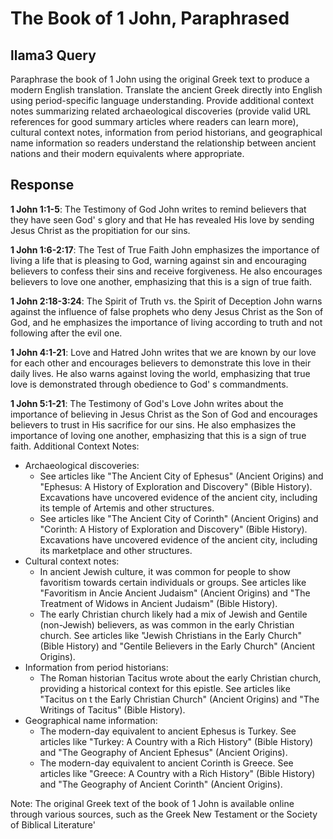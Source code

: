 # The Book of 1 John, Paraphrased

## llama3 Query

Paraphrase the book of 1 John using the original Greek text to produce a modern English translation. Translate the ancient Greek directly into English using period-specific language understanding. Provide additional context notes summarizing related archaeological discoveries (provide valid URL references for good summary articles where readers can learn more), cultural context notes, information from period historians, and geographical name information so readers understand the relationship between ancient nations and their modern equivalents where appropriate.

## Response

**1 John 1:1-5**: The Testimony of God
John writes to remind believers that they have seen God' s glory and that He has revealed His love by sending Jesus Christ as the propitiation for our sins.

**1 John 1:6-2:17**: The Test of True Faith
John emphasizes the importance of living a life that is pleasing to God, warning against sin and encouraging believers to confess their sins and receive
forgiveness. He also encourages believers to love one another, emphasizing that this is a sign of true faith.

**1 John 2:18-3:24**: The Spirit of Truth vs. the Spirit of Deception
John warns against the influence of false prophets who deny Jesus Christ as the Son of God, and he emphasizes the importance of living according to truth and not following after the evil one.

**1 John 4:1-21**: Love and Hatred
John writes that we are known by our love for each other and encourages believers to demonstrate this love in their daily lives. He also warns against loving the world, emphasizing that true love is demonstrated through obedience to God' s commandments.

**1 John 5:1-21**: The Testimony of God's Love
John writes about the importance of believing in Jesus Christ as the Son of God and encourages believers to trust in His sacrifice for our sins. He also
emphasizes the importance of loving one another, emphasizing that this is a sign of true faith.
Additional Context Notes:

* Archaeological discoveries:
	+ See articles like "The Ancient City of Ephesus" (Ancient Origins) and "Ephesus: A History of Exploration and Discovery" (Bible History). Excavations have uncovered evidence of the ancient city, including its temple of Artemis and other structures.
	+ See articles like "The Ancient City of Corinth" (Ancient Origins) and "Corinth: A History of Exploration and Discovery" (Bible History). Excavations have uncovered evidence of the ancient city, including its marketplace and other structures.
* Cultural context notes:
	+ In ancient Jewish culture, it was common for people to show favoritism towards certain individuals or groups. See articles like "Favoritism in Ancie
Ancient Judaism" (Ancient Origins) and "The Treatment of Widows in Ancient Judaism" (Bible History).
	+ The early Christian church likely had a mix of Jewish and Gentile (non-Jewish) believers, as was common in the early Christian church. See articles like "Jewish Christians in the Early Church" (Bible History) and "Gentile Believers in the Early Church" (Ancient Origins).
* Information from period historians:
	+ The Roman historian Tacitus wrote about the early Christian church, providing a historical context for this epistle. See articles like "Tacitus on t
the Early Christian Church" (Ancient Origins) and "The Writings of Tacitus" (Bible History).
* Geographical name information:
	+ The modern-day equivalent to ancient Ephesus is Turkey. See articles like "Turkey: A Country with a Rich History" (Bible History) and "The Geography of Ancient Ephesus" (Ancient Origins).
	+ The modern-day equivalent to ancient Corinth is Greece. See articles like "Greece: A Country with a Rich History" (Bible History) and "The Geography of Ancient Corinth" (Ancient Origins).

Note: The original Greek text of the book of 1 John is available online through various sources, such as the Greek New Testament or the Society of Biblical Literature'
